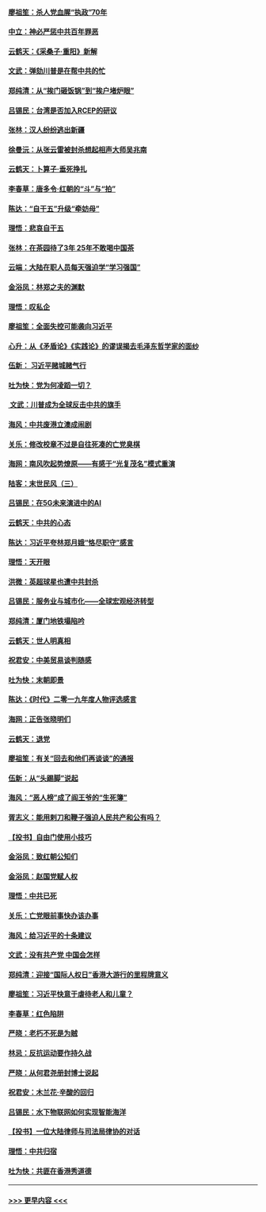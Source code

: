#### [廖祖笙：杀人党血腥“执政”70年](../pages/nsc993/n11745144.md?t=12261444) 
#### [中立：神必严惩中共百年罪恶](../pages/nsc993/n11744970.md?t=12261444) 
#### [云鹤天：《采桑子‧重阳》新解](../pages/nsc993/n11744948.md?t=12261444) 
#### [文武：弹劾川普是在帮中共的忙](../pages/nsc993/n11744758.md?t=12261444) 
#### [郑纯清：从“挨门砸饭锅”到“挨户堵炉眼”](../pages/nsc993/n11744745.md?t=12261444) 
#### [吕锡民：台湾是否加入RCEP的研议](../pages/nsc993/n11744701.md?t=12261444) 
#### [张林：汉人纷纷逃出新疆](../pages/nsc993/n11743530.md?t=12261444) 
#### [徐曼沅：从张云雷被封杀想起相声大师吴兆南](../pages/nsc993/n11741816.md?t=12261444) 
#### [云鹤天：卜算子‧垂死挣扎](../pages/nsc993/n11739956.md?t=12261444) 
#### [李春草：唐多令‧红朝的“斗”与“拍”](../pages/nsc993/n11739830.md?t=12261444) 
#### [陈达：“自干五”升级“牵妨母”](../pages/nsc993/n11739724.md?t=12261444) 
#### [理悟：悲哀自干五](../pages/nsc993/n11739547.md?t=12261444) 
#### [张林：在茶园待了3年 25年不敢喝中国茶](../pages/nsc993/n11739240.md?t=12261444) 
#### [云端：大陆在职人员每天强迫学“学习强国”](../pages/nsc993/n11738735.md?t=12261444) 
#### [金浴凤：林郑之夫的渊默](../pages/nsc993/n11737735.md?t=12261444) 
#### [理悟：叹私企](../pages/nsc993/n11737715.md?t=12261444) 
#### [廖祖笙：全面失控可能袭向习近平](../pages/nsc993/n11737704.md?t=12261444) 
#### [心升：从《矛盾论》《实践论》的谬误揭去毛泽东哲学家的面纱](../pages/nsc993/n11736962.md?t=12261444) 
#### [伍新： 习近平赌城赌气行](../pages/nsc993/n11736929.md?t=12261444) 
#### [吐为快：党为何凌蹈一切？](../pages/nsc993/n11736915.md?t=12261444) 
#### [ 文武：川普成为全球反击中共的旗手](../pages/nsc993/n11736882.md?t=12261444) 
#### [海风：中共废港立澳成闹剧](../pages/nsc993/n11735857.md?t=12261444) 
#### [关乐：修改校章不过是自往死凑的亡党臭棋](../pages/nsc993/n11735097.md?t=12261444) 
#### [海网：南风吹起势燎原——有感于“光复茂名”模式重演](../pages/nsc993/n11732308.md?t=12261444) 
#### [陆客：末世民风（三）](../pages/nsc993/n11732211.md?t=12261444) 
#### [吕锡民：在5G未来演进中的AI](../pages/nsc993/n11730010.md?t=12261444) 
#### [云鹤天：中共的心态](../pages/nsc993/n11729906.md?t=12261444) 
#### [陈达：习近平夸林郑月娥“恪尽职守”感言](../pages/nsc993/n11729881.md?t=12261444) 
#### [理悟：天开眼](../pages/nsc993/n11729699.md?t=12261444) 
#### [洪微：英超球星也遭中共封杀](../pages/nsc993/n11727243.md?t=12261444) 
#### [吕锡民：服务业与城市化——全球宏观经济转型](../pages/nsc993/n11725845.md?t=12261444) 
#### [郑纯清：厦门地铁塌陷吟](../pages/nsc993/n11725813.md?t=12261444) 
#### [云鹤天：世人明真相](../pages/nsc993/n11725621.md?t=12261444) 
#### [祝君安：中美贸易谈判随感](../pages/nsc993/n11725609.md?t=12261444) 
#### [吐为快：末朝即景](../pages/nsc993/n11723365.md?t=12261444) 
#### [陈达：《时代》二零一九年度人物评选感言](../pages/nsc993/n11723337.md?t=12261444) 
#### [海网：正告张晓明们](../pages/nsc993/n11723228.md?t=12261444) 
#### [云鹤天：退党](../pages/nsc993/n11723056.md?t=12261444) 
#### [廖祖笙：有关“回去和他们再谈谈”的通报](../pages/nsc993/n11722442.md?t=12261444) 
#### [伍新：从“头踢脚”说起](../pages/nsc993/n11722429.md?t=12261444) 
#### [海风：“恶人榜”成了阎王爷的“生死簿”](../pages/nsc993/n11722272.md?t=12261444) 
#### [胥志义：能用剌刀和鞭子强迫人民共产和公有吗？](../pages/nsc993/n11720569.md?t=12261444) 
#### [【投书】自由门使用小技巧](../pages/nsc993/n11720180.md?t=12261444) 
#### [金浴凤：致红朝公知们](../pages/nsc993/n11720563.md?t=12261444) 
#### [金浴凤：赵国党赋人权](../pages/nsc993/n11720533.md?t=12261444) 
#### [理悟：中共已死](../pages/nsc993/n11720233.md?t=12261444) 
#### [关乐：亡党眼前事快办该办事](../pages/nsc993/n11719160.md?t=12261444) 
#### [海风：给习近平的十条建议](../pages/nsc993/n11717616.md?t=12261444) 
#### [文武：没有共产党 中国会怎样](../pages/nsc993/n11717584.md?t=12261444) 
#### [郑纯清：迎接“国际人权日”香港大游行的里程牌意义](../pages/nsc993/n11717417.md?t=12261444) 
#### [廖祖笙：习近平快意于虐待老人和儿童？](../pages/nsc993/n11715313.md?t=12261444) 
#### [李春草：红色陷阱](../pages/nsc993/n11715029.md?t=12261444) 
#### [严晓：老朽不死是为贼](../pages/nsc993/n11712910.md?t=12261444) 
#### [林忌：反抗运动要作持久战](../pages/nsc993/n11712623.md?t=12261444) 
#### [严晓：从何君尧册封博士说起](../pages/nsc993/n11712465.md?t=12261444) 
#### [祝君安：木兰花·辛酸的回归](../pages/nsc993/n11712381.md?t=12261444) 
#### [吕锡民：水下物联网如何实现智能海洋](../pages/nsc993/n11711158.md?t=12261444) 
#### [【投书】一位大陆律师与司法局律协的对话](../pages/nsc993/n11709675.md?t=12261444) 
#### [理悟：中共归宿](../pages/nsc993/n11710059.md?t=12261444) 
#### [吐为快：共匪在香港秀道德](../pages/nsc993/n11709979.md?t=12261444) 

----
#### [ >>> 更早内容 <<< ](../indexes/nsc993-earlier.md)
